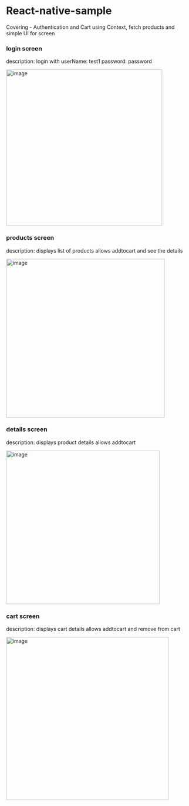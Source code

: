 # React-native-sample
Covering - Authentication and Cart using Context, fetch products and simple UI for screen

### login screen
description:
login with 
userName: test1
password: password

<img width="425" alt="image" src="https://user-images.githubusercontent.com/41414187/162966483-58ab4a3f-9213-4e3d-ab9d-5bf51d8c9f6b.png">



### products screen
description:
displays list of products 
allows addtocart and see the details


<img width="432" alt="image" src="https://user-images.githubusercontent.com/41414187/162966688-6dd34c13-7a2e-4dd6-b508-cad2fca2068c.png">


### details screen
description:
displays product details 
allows addtocart


<img width="418" alt="image" src="https://user-images.githubusercontent.com/41414187/162966795-96995750-7713-4e39-a919-2601762a9911.png">


### cart screen
description:
displays cart details 
allows addtocart and remove from cart


<img width="443" alt="image" src="https://user-images.githubusercontent.com/41414187/162966896-343f3131-9a57-4809-a7d8-5874a1c32ae5.png">

